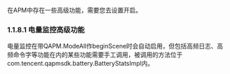 在APM中存在一些高级功能，需要您去设置开启。

### 1.1.8.1 电量监控高级功能
电量监控在带QAPM.ModeAll作beginScene时会自动启用，但包括高频日志、高频命令字等功能在内的某些功能需要手工调用，被调用的方法位于com.tencent.qapmsdk.battery.BatteryStatsImpl内。
